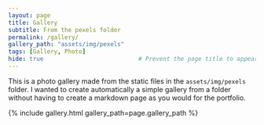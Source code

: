```yaml
---
layout: page
title: Gallery
subtitle: From the pexels folder
permalink: /gallery/
gallery_path: "assets/img/pexels"
tags: [Gallery, Photo]
hide: true                           # Prevent the page title to appear in the navbar
---
```


This is a photo gallery made from the static files in the `assets/img/pexels` folder. 
I wanted to create automatically a simple gallery from a folder without having to create a markdown page as you would for the portfolio.


{% include gallery.html gallery_path=page.gallery_path %}